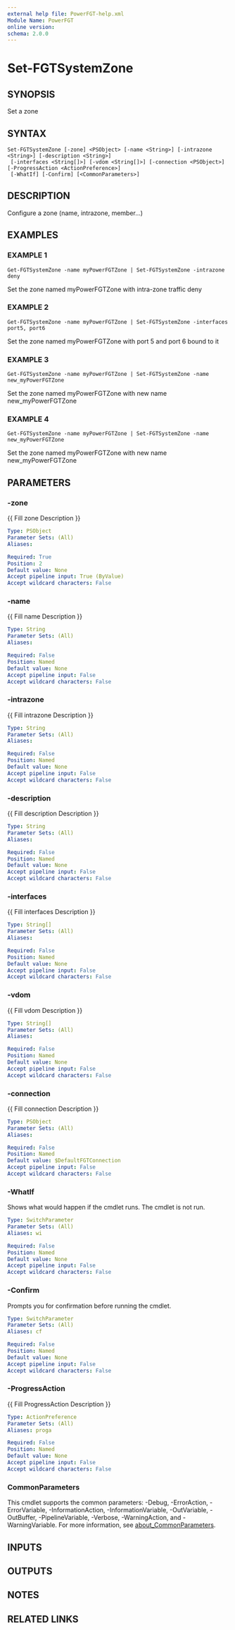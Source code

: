 ```yaml
---
external help file: PowerFGT-help.xml
Module Name: PowerFGT
online version:
schema: 2.0.0
---
```


# Set-FGTSystemZone

## SYNOPSIS
Set a zone

## SYNTAX

```
Set-FGTSystemZone [-zone] <PSObject> [-name <String>] [-intrazone <String>] [-description <String>]
 [-interfaces <String[]>] [-vdom <String[]>] [-connection <PSObject>] [-ProgressAction <ActionPreference>]
 [-WhatIf] [-Confirm] [<CommonParameters>]
```

## DESCRIPTION
Configure a zone (name, intrazone, member...)

## EXAMPLES

### EXAMPLE 1
```
Get-FGTSystemZone -name myPowerFGTZone | Set-FGTSystemZone -intrazone deny
```

Set the zone named myPowerFGTZone with intra-zone traffic deny

### EXAMPLE 2
```
Get-FGTSystemZone -name myPowerFGTZone | Set-FGTSystemZone -interfaces port5, port6
```

Set the zone named myPowerFGTZone with port 5 and port 6 bound to it

### EXAMPLE 3
```
Get-FGTSystemZone -name myPowerFGTZone | Set-FGTSystemZone -name new_myPowerFGTZone
```

Set the zone named myPowerFGTZone with new name new_myPowerFGTZone

### EXAMPLE 4
```
Get-FGTSystemZone -name myPowerFGTZone | Set-FGTSystemZone -name new_myPowerFGTZone
```

Set the zone named myPowerFGTZone with new name new_myPowerFGTZone

## PARAMETERS

### -zone
{{ Fill zone Description }}

```yaml
Type: PSObject
Parameter Sets: (All)
Aliases:

Required: True
Position: 2
Default value: None
Accept pipeline input: True (ByValue)
Accept wildcard characters: False
```

### -name
{{ Fill name Description }}

```yaml
Type: String
Parameter Sets: (All)
Aliases:

Required: False
Position: Named
Default value: None
Accept pipeline input: False
Accept wildcard characters: False
```

### -intrazone
{{ Fill intrazone Description }}

```yaml
Type: String
Parameter Sets: (All)
Aliases:

Required: False
Position: Named
Default value: None
Accept pipeline input: False
Accept wildcard characters: False
```

### -description
{{ Fill description Description }}

```yaml
Type: String
Parameter Sets: (All)
Aliases:

Required: False
Position: Named
Default value: None
Accept pipeline input: False
Accept wildcard characters: False
```

### -interfaces
{{ Fill interfaces Description }}

```yaml
Type: String[]
Parameter Sets: (All)
Aliases:

Required: False
Position: Named
Default value: None
Accept pipeline input: False
Accept wildcard characters: False
```

### -vdom
{{ Fill vdom Description }}

```yaml
Type: String[]
Parameter Sets: (All)
Aliases:

Required: False
Position: Named
Default value: None
Accept pipeline input: False
Accept wildcard characters: False
```

### -connection
{{ Fill connection Description }}

```yaml
Type: PSObject
Parameter Sets: (All)
Aliases:

Required: False
Position: Named
Default value: $DefaultFGTConnection
Accept pipeline input: False
Accept wildcard characters: False
```

### -WhatIf
Shows what would happen if the cmdlet runs.
The cmdlet is not run.

```yaml
Type: SwitchParameter
Parameter Sets: (All)
Aliases: wi

Required: False
Position: Named
Default value: None
Accept pipeline input: False
Accept wildcard characters: False
```

### -Confirm
Prompts you for confirmation before running the cmdlet.

```yaml
Type: SwitchParameter
Parameter Sets: (All)
Aliases: cf

Required: False
Position: Named
Default value: None
Accept pipeline input: False
Accept wildcard characters: False
```

### -ProgressAction
{{ Fill ProgressAction Description }}

```yaml
Type: ActionPreference
Parameter Sets: (All)
Aliases: proga

Required: False
Position: Named
Default value: None
Accept pipeline input: False
Accept wildcard characters: False
```

### CommonParameters
This cmdlet supports the common parameters: -Debug, -ErrorAction, -ErrorVariable, -InformationAction, -InformationVariable, -OutVariable, -OutBuffer, -PipelineVariable, -Verbose, -WarningAction, and -WarningVariable. For more information, see [about_CommonParameters](http://go.microsoft.com/fwlink/?LinkID=113216).

## INPUTS

## OUTPUTS

## NOTES

## RELATED LINKS
